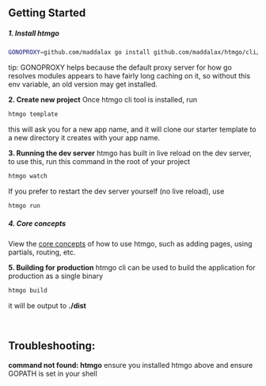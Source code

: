 ## **Getting Started**



##### 1. **Install htmgo**

```bash
GONOPROXY=github.com/maddalax go install github.com/maddalax/htmgo/cli/htmgo@latest
```

tip: GONOPROXY helps because the default proxy server for how go resolves modules appears to have fairly long caching on it, so without this env variable, an old version may get installed.



**2. Create new project**
Once htmgo cli tool is installed, run

```bash
htmgo template
```

this will ask you for a new app name, and it will clone our starter template to a new directory it creates with your app name.



**3. Running the dev server**
htmgo has built in live reload on the dev server, to use this, run this command in the root of your project

```bash
htmgo watch
```

If you prefer to restart the dev server yourself (no live reload), use

```bash
htmgo run
```



##### **4. Core concepts**

View the [core concepts](/docs#concepts) of how to use htmgo, such as adding pages, using partials, routing, etc.



**5. Building for production**
htmgo cli can be used to build the application for production as a single binary

```bash
htmgo build
```

it will be output to **./dist**



<br>

## **Troubleshooting:**

**command not found: htmgo**
ensure you installed htmgo above and ensure GOPATH is set in your shell